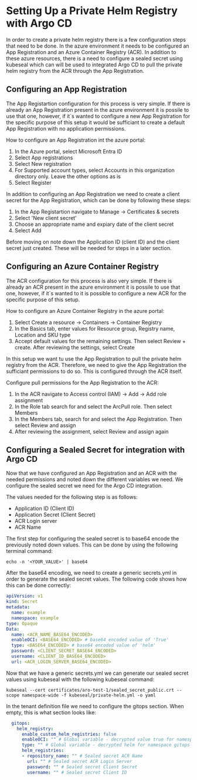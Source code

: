 # Setting Up a Private Helm Registry with Argo CD

In order to create a private helm registry there is a few configuration steps that need to be done. In the azure environment it needs to be configured an App Registration and an Azure Container Registry (ACR). In addition to these azure resources, there is a need to configure a sealed secret using kubeseal which can will be used to integrated Argo CD to pull the private helm registry from the ACR through the App Registration. 

## Configuring an App Registration

The App Registartion configuration for this process is very simple. If there is already an App Registration present in the azure environment it is possile to use that one, however, if it´s wanted to configure a new App Registration for the specific purpose of this setup it would be sufficiant to create a default App Registration with no application permissions.

How to configure an App Registration int the azure portal:

1. In the Azure portal, select Microsoft Entra ID
2. Select App registrations
3. Select New registration
4. For Supported account types, select Accounts in this organization directory only. Leave the other options as is
5. Select Register

In addition to configuring an App Registration we need to create a client secret for the App Registration, which can be done by following these steps:

1. In the App Registartion navigate to Manage -> Certificates & secrets
2. Select 'New client secret'
3. Choose an appropriate name and expiary date of the client secret
4. Select Add

Before moving on note down the Application ID (client ID) and the client secret just created. These will be needed for steps in a later section.

## Configuring an Azure Container Registry

The ACR configuration for this process is also very simple. If there is already an ACR present in the azure environment it is possile to use that one, however, if it´s wanted to it is possible to configure a new ACR for the specific purpose of this setup.

How to configure an Azure Container Registry in the azure portal:

1. Select Create a resource -> Containers -> Container Registry
2. In the Basics tab, enter values for Resource group, Registry name, Location and SKU type
3. Accept default values for the remaining settings. Then select Review + create. After reviewing the settings, select Create

In this setup we want tu use the App Registration to pull the private helm registry from the ACR. Therefore, we need to give the App Registration the sufficiant permissions to do so. This is configured through the ACR itself.

Configure pull permissions for the App Registration to the ACR:

1. In the ACR navigate to Access control (IAM) -> Add -> Add role assignment
2. In the Role tab search for and select the ArcPull role. Then select Members
3. In the Members tab, search for and select the App Registration. Then select Review and assign
4. After reviewing the assignment, select Review and assign again

## Configuring a Sealed Secret for integration with Argo CD

Now that we have configured an App Registration and an ACR with the needed permissions and noted down the different variables we need. We configure the sealed secret we need for the Argo CD integration.

The values needed for the following step is as follows:

- Application ID (Client ID)
- Application Secret (Client Secret)
- ACR Login server
- ACR Name

The first step for configuring the sealed secret is to base64 encode the previously noted down values. This can be done by using the following terminal command:

```
echo -n '<YOUR_VALUE>' | base64
```

After the base64 encoding, we need to create a generic secrets.yml in order to generate the sealed secret values. The following code shows how this can be done correctly:

```yaml title="secrets.yml"
apiVersion: v1
kind: Secret
metadata:
  name: example
  namespace: example
type: Opaque
Data:
  name: <ACR_NAME_BASE64_ENCODED>
  enableOCI: <BASE64_ENCODED> # base64 encoded value of 'True'
  type: <BASE64_ENCODED> # base64 encoded value of 'helm'
  password: <CLIENT_SECRET_BASE64_ENCODED>
  username: <CLIENT_ID_BASE64_ENCODED>
  url: <ACR_LOGIN_SERVER_BASE64_ENCODED>
```

Now that we have a generic secrets.yml we can generate our sealed secret values using kubeseal with the following kubeseal command:

```
kubeseal --cert certificates/aro-test-1/sealed_secret_public.crt --scope namespace-wide -f kubeseal/private-helm.yml -o yaml
```

In the tenant definition file we need to configure the gitops section. When empty, this is what section looks like:

``` yaml title="values.yaml"
  gitops:
    helm_registry:
      enable_custom_helm_registries: false
      enableOCI: "" # Global variable - decrypted value true for namespace gitops-developer - Encrypted and sat by cluster admins
      type: "" # Global variable - decrypted helm for namespace gitops-developer - Encrypted and sat by cluster admins
      helm_registries:
      - repository_name: "" # Sealed secret ACR Name
        url: "" # Sealed secret ACR Login Server
        password: "" # Sealed secret Client Secret
        username: "" # Sealed secret Client ID
```